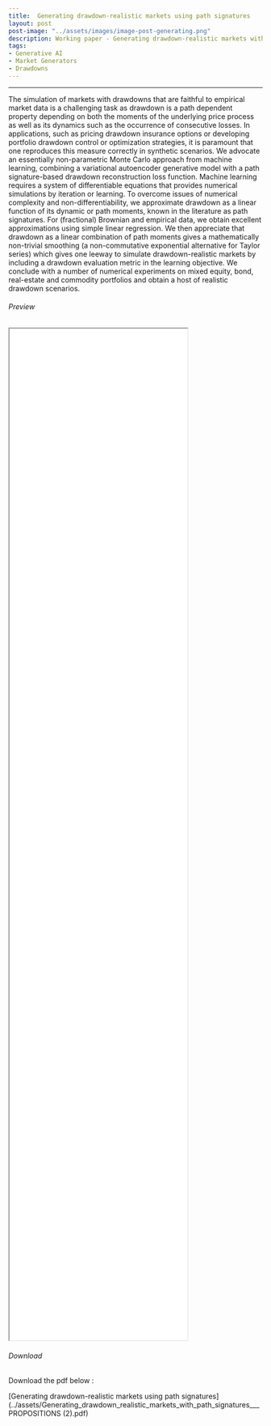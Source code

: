 ```yaml
---
title:  Generating drawdown-realistic markets using path signatures
layout: post
post-image: "../assets/images/image-post-generating.png"
description: Working paper - Generating drawdown-realistic markets with generative AI and path signatures
tags:
- Generative AI
- Market Generators
- Drawdowns
---
```

----

The simulation of markets with drawdowns that are faithful to empirical market data is a challenging task as drawdown is a path dependent property depending on both the moments of the underlying price process as well as its dynamics such as the occurrence of consecutive losses. In applications, such as pricing drawdown insurance options or developing portfolio drawdown control or optimization strategies, it is paramount that one reproduces this measure correctly in synthetic scenarios. We advocate an essentially non-parametric Monte Carlo approach from machine learning, combining a variational autoencoder generative model with a path signature-based drawdown reconstruction loss function. Machine learning requires a system of differentiable equations that provides numerical simulations by iteration or learning. To overcome issues of numerical complexity and non-differentiability, we approximate drawdown as a linear function of its dynamic or path moments, known in the literature as path signatures. For (fractional) Brownian and empirical data, we obtain excellent approximations using simple linear regression. We then appreciate that drawdown as a linear combination of path moments gives a mathematically non-trivial smoothing (a non-commutative exponential alternative for Taylor series) which gives one leeway to simulate drawdown-realistic markets by including a drawdown evaluation metric in the learning objective. We conclude with a number of numerical experiments on mixed equity, bond, real-estate and commodity portfolios and obtain a host of realistic drawdown scenarios. 

###### Preview 
<iframe src="../assets/Generating_drawdown_realistic_markets_with_path_signatures___PROPOSITIONS (2).pdf#view=FitV" style="width: 70%; height: 50vh"></iframe>

###### Download 
Download the pdf below :

[Generating drawdown-realistic markets using path signatures](../assets/Generating_drawdown_realistic_markets_with_path_signatures___PROPOSITIONS (2).pdf)
